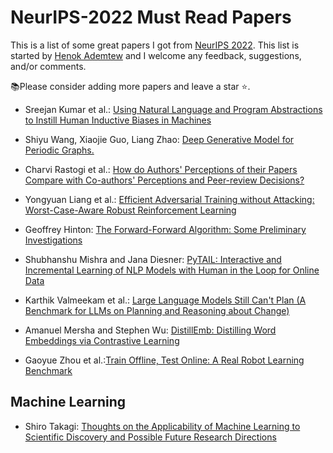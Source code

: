 # NeurIPS-2022 Must Read Papers

This is a list of some great papers I got from [NeurIPS 2022](https://neurips.cc). This list is started by [Henok Ademtew](https://twitter.com/henokademtew) and I welcome any feedback, suggestions, and/or comments.

📚Please consider adding more papers and leave a star ⭐️.
* Sreejan Kumar et al.: [Using Natural Language and Program Abstractions to Instill Human Inductive Biases in Machines](https://arxiv.org/abs/2205.11558)

* Shiyu Wang, Xiaojie Guo, Liang Zhao: [Deep Generative Model for Periodic Graphs.](https://arxiv.org/abs/2201.11932)

* Charvi Rastogi et al.: [How do Authors' Perceptions of their Papers Compare with Co-authors' Perceptions and Peer-review Decisions?](https://arxiv.org/abs/2211.12966)

* Yongyuan Liang et al.: [Efficient Adversarial Training without Attacking: Worst-Case-Aware Robust Reinforcement Learning](https://openreview.net/forum?id=y-E1htoQl-n)

* Geoffrey Hinton: [The Forward-Forward Algorithm: Some Preliminary Investigations](https://www.cs.toronto.edu/~hinton/FFA13.pdf) 

* Shubhanshu Mishra and Jana Diesner: [PyTAIL: Interactive and Incremental Learning of NLP Models with Human in the Loop for Online Data](https://arxiv.org/abs/2211.13786)

* Karthik Valmeekam et al.: [Large Language Models Still Can't Plan (A Benchmark for LLMs on Planning and Reasoning about Change)](https://arxiv.org/abs/2206.10498)

* Amanuel Mersha and Stephen Wu: [DistillEmb: Distilling Word Embeddings via Contrastive Learning](https://leobitz.github.io/files/distill-emb.pdf)

* Gaoyue Zhou et al.:[Train Offline, Test Online: A Real Robot Learning Benchmark](https://openreview.net/pdf?id=VMspd1RnI_0)

## Machine Learning

* Shiro Takagi: [Thoughts on the Applicability of Machine Learning to Scientific Discovery and Possible Future Research Directions](https://openreview.net/forum?id=shg-h1o9-a)




